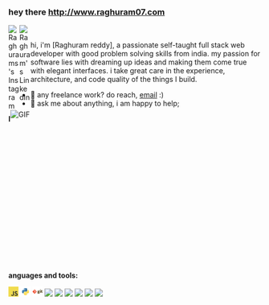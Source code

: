 ### hey there http://www.raghuram07.com
<a href="https://www.instagram.com/raghuram_damarancha/">
  <img align="left" alt="Raghurams's Instagram" width="22px" src="https://raw.githubusercontent.com/hussainweb/hussainweb/main/icons/instagram.png" />
</a>
<a href="https://www.linkedin.com/in/raghuram-reddy-damarancha-074564149/">
  <img align="left" alt="Raghuram's LinkedIn" width="22px" src="https://content.linkedin.com/content/dam/me/business/en-us/amp/brand-site/v2/bg/LI-Bug.svg.original.svg" />
</a>

<!-- ![](https://visitor-badge.glitch.me/badge?page_id=abhisheknaiidu.abhisheknaiidu)-->

<br />

hi, i'm [Raghuram reddy], a passionate self-taught full stack web developer with good problem solving skills from india. my passion for software lies with dreaming up ideas and making them come true with elegant interfaces. i take great care in the experience, architecture, and code quality of the things I build.


  <img align="right" alt="GIF" src="https://github.com/abhisheknaiidu/abhisheknaiidu/blob/master/code.gif?raw=true" width="500" height="320" />
  
- 💼 any freelance work? do reach, [email](mailto:raghuramreddy2599@gmail.com) :)
- 💬 ask me about anything, i am happy to help;



**languages and tools:**  

<code><img height="20" src="https://raw.githubusercontent.com/github/explore/80688e429a7d4ef2fca1e82350fe8e3517d3494d/topics/javascript/javascript.png"></code>
<code><img height="20" src="https://raw.githubusercontent.com/github/explore/80688e429a7d4ef2fca1e82350fe8e3517d3494d/topics/python/python.png"></code>
<code><img height="20" src="https://raw.githubusercontent.com/github/explore/80688e429a7d4ef2fca1e82350fe8e3517d3494d/topics/git/git.png"></code>
<code><img height="20" src="https://img.icons8.com/external-tal-revivo-shadow-tal-revivo/2x/external-typescript-an-open-source-programming-language-developed-and-maintained-by-microsoft-logo-shadow-tal-revivo.png"></code>
<code><img height="20" src="https://img.icons8.com/external-tal-revivo-shadow-tal-revivo/2x/external-angular-a-typescript-based-open-source-web-application-framework-logo-shadow-tal-revivo.png"></code>
<code><img height="20" src="https://img.icons8.com/external-tal-revivo-filled-tal-revivo/2x/external-net-or-dot-net-a-software-framework-developed-by-microsoft-logo-filled-tal-revivo.png"></code>
<code><img height="20" src="https://img.icons8.com/external-tal-revivo-color-tal-revivo/2x/external-jquery-is-a-javascript-library-designed-to-simplify-html-logo-color-tal-revivo.png"></code>
<code><img height="20" src="https://img.icons8.com/color/2x/postgreesql.png"></code>
<code><img height="20" src="https://img.icons8.com/color/2x/c-sharp-logo.png"></code>









